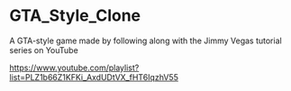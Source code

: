 # GTA_Style_Clone
A GTA-style game made by following along with the Jimmy Vegas tutorial series on YouTube


https://www.youtube.com/playlist?list=PLZ1b66Z1KFKi_AxdUDtVX_fHT6IqzhV55
